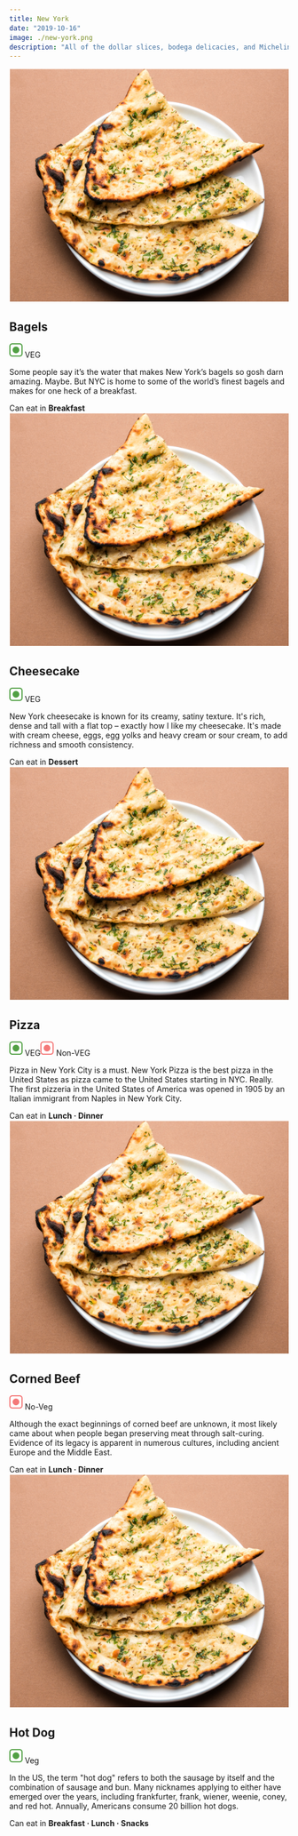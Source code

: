 ```yaml
---
title: New York
date: "2019-10-16"
image: ./new-york.png
description: "All of the dollar slices, bodega delicacies, and Michelin-starred kitchens that define New York's legendary culinary scene. Here's what you must try..."
---
```

<!-- Bagels -->
  <article class="article-wrap">
    <div class="img-box">
      <img src="/naan.png" class="country-img"/>
    </div>
    <div class="list-txt">
      <div class="txt-desc">
        <h2>Bagels</h2>
        <div class="food-type">
          <span class="veg"><img src="/veg.svg" /> VEG</span>
        </div>
        <p>Some people say it’s the water that makes New York’s bagels so gosh darn amazing. Maybe. But NYC is home to some of the world’s finest bagels and makes for one heck of a breakfast.</p>
      </div>
      <div class="tags">
        <span>Can eat in <strong>Breakfast</strong></span>
      </div>
    </div>
  </article>

  <!-- Cheesecake -->
  <article class="article-wrap">
    <div class="img-box">
      <img src="/naan.png" class="country-img"/>
    </div>
    <div class="list-txt">
      <div class="txt-desc">
        <h2>Cheesecake</h2>
        <div class="food-type">
          <span class="veg"><img src="/veg.svg" /> VEG</span>
        </div>
        <p>New York cheesecake is known for its creamy, satiny texture. It's rich, dense and tall with a flat top – exactly how I like my cheesecake. It's made with cream cheese, eggs, egg yolks and heavy cream or sour cream, to add richness and smooth consistency.</p>
      </div>
      <div class="tags">
        <span>Can eat in <strong>Dessert</strong></span>
      </div>
    </div>
  </article>

  <!-- Pizza -->
  <article class="article-wrap">
    <div class="img-box">
      <img src="/naan.png" class="country-img"/>
    </div>
    <div class="list-txt">
      <div class="txt-desc">
        <h2>Pizza</h2>
        <div class="food-type">
          <span class="veg"><img src="/veg.svg" /> VEG</span><span class="n-veg"><img src="/non-veg.svg" /> Non-VEG</span>
        </div>
        <p>Pizza in New York City is a must. New York Pizza is the best pizza in the United States as pizza came to the United States starting in NYC. Really. The first pizzeria in the United States of America was opened in 1905 by an Italian immigrant from Naples in New York City.</p>
      </div>
      <div class="tags">
        <span>Can eat in <strong>Lunch · Dinner</strong></span>
      </div>
    </div>
  </article>

  <!-- Corned Beef -->
  <article class="article-wrap">
    <div class="img-box">
      <img src="/naan.png" class="country-img"/>
    </div>
    <div class="list-txt">
      <div class="txt-desc">
        <h2>Corned Beef</h2>
        <div class="food-type">
          <span class="n-veg"><img src="/non-veg.svg" /> No-Veg</span>
        </div>
        <p>Although the exact beginnings of corned beef are unknown, it most likely came about when people began preserving meat through salt-curing. Evidence of its legacy is apparent in numerous cultures, including ancient Europe and the Middle East.</p>
      </div>
      <div class="tags">
        <span>Can eat in <strong>Lunch · Dinner</strong></span>
      </div>
    </div>
  </article>

  <!-- Hot Dog -->
  <article class="article-wrap">
    <div class="img-box">
      <img src="/naan.png" class="country-img"/>
    </div>
    <div class="list-txt">
      <div class="txt-desc">
        <h2>Hot Dog</h2>
        <div class="food-type">
          <span class="veg"><img src="/veg.svg" /> Veg</span>
        </div>
        <p>In the US, the term "hot dog" refers to both the sausage by itself and the combination of sausage and bun. Many nicknames applying to either have emerged over the years, including frankfurter, frank, wiener, weenie, coney, and red hot. Annually, Americans consume 20 billion hot dogs.</p>
      </div>
      <div class="tags">
        <span>Can eat in <strong>Breakfast · Lunch · Snacks</strong></span>
      </div>
    </div>
  </article>
